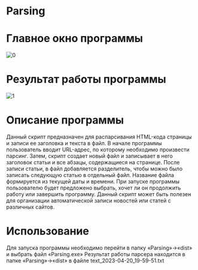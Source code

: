 # Parsing
# Главное окно программы
![0](https://user-images.githubusercontent.com/103204349/233443161-8dc9feb3-1f3a-4e4d-a6ec-a77504b6d16a.jpg)
# Результат работы программы
![1](https://user-images.githubusercontent.com/103204349/233443655-fef32a6a-2369-4dd1-af50-9fe573106358.jpg)
# Описание программы
Данный скрипт предназначен для распарсивания HTML-кода страницы и записи ее заголовка и текста в файл. В начале программы пользователь вводит URL-адрес, по которому необходимо произвести парсинг. Затем, скрипт создает новый файл и записывает в него заголовок статьи и все абзацы, содержащиеся на странице. После записи статьи, в файл добавляется разделитель, чтобы можно было записать следующую статью в отдельный файл. Название файла формируется из текущей даты и времени. При запуске программы пользователю будет предложено выбрать, хочет ли он продолжить работу или завершить программу. Данный скрипт может быть полезен для организации автоматической записи новостей или статей с различных сайтов.
# Использование
Для запуска программы необходимо перейти в папку «Parsing»->«dist» и выбрать файл «Parsing.exe»
Результат работы парсера находится в папке «Parsing»->«dist» в файле text_2023-04-20_19-59-51.txt
